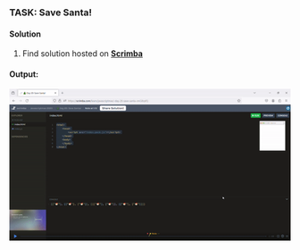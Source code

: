### TASK: Save Santa!

#### Solution

1. Find solution hosted on **[Scrimba](https://scrimba.com/learn/javascriptmas/-day-20-save-santa-cmGBzyfQ)**

#### Output:
![The output](../../assets/day-20-submission.gif)
